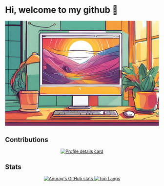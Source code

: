 # Hi, welcome to my github 👋

![Hi, welcome to my github](./main.jpg)

## Contributions

<p align="center">
    <a href="https://github.com/vn7n24fzkq/github-profile-summary-cards">
        <img alt="Profile details card" src="https://github-profile-summary-cards.vercel.app/api/cards/profile-details?username=Natu-ja">
    </a>
</p>

## Stats

<p align="center">
    <a href="https://github.com/anuraghazra/github-readme-stats">
        <img alt="Anurag's GitHub stats" src="https://github-readme-stats.vercel.app/api?username=Natu-ja">
    </a>
    <a href="https://github.com/anuraghazra/github-readme-stats">
        <img alt="Top Langs" src="https://github-readme-stats.vercel.app/api/top-langs/?username=Natu-ja">
    </a>
</p>

